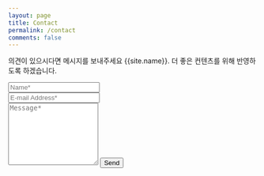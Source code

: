 ```yaml
---
layout: page
title: Contact
permalink: /contact
comments: false
---
```


<form action="https://formspree.io/{{site.email}}" method="POST">    
<p class="mb-4">의견이 있으시다면 메시지를 보내주세요 {{site.name}}. 더 좋은 컨텐츠를 위해 반영하도록 하겠습니다.</p>
<div class="form-group row">
<div class="col-md-6">
<input class="form-control" type="text" name="name" placeholder="Name*" required>
</div>
<div class="col-md-6">
<input class="form-control" type="email" name="_replyto" placeholder="E-mail Address*" required>
</div>
</div>
<textarea rows="8" class="form-control mb-3" name="message" placeholder="Message*" required></textarea>    
<input class="btn btn-dark" type="submit" value="Send">
</form>
